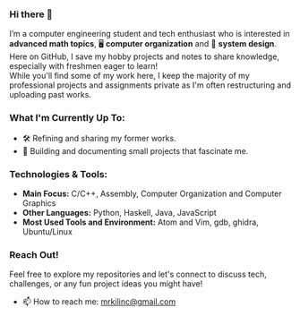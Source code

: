 ### Hi there 👋  
  
I’m a computer engineering student and tech enthusiast who is interested in **advanced math topics**, 🖥️ **computer organization** and 🤖 **system design**.     
Here on GitHub, I save my hobby projects and notes to share knowledge, especially with freshmen eager to learn!    
While you'll find some of my work here, I keep the majority of my professional projects and assignments private as I'm often restructuring and uploading past works.    

### What I'm Currently Up To:  
  
- 🛠️ Refining and sharing my former works.
- 📘 Building and documenting small projects that fascinate me.

### Technologies & Tools:
  
- **Main Focus:** C/C++, Assembly, Computer Organization and Computer Graphics 
- **Other Languages:** Python, Haskell, Java, JavaScript
- **Most Used Tools and Environment:** Atom and Vim, gdb, ghidra, Ubuntu/Linux

### Reach Out!
  
Feel free to explore my repositories and let's connect to discuss tech, challenges, or any fun project ideas you might have!

- 📫 How to reach me: mrkilinc@gmail.com

 

